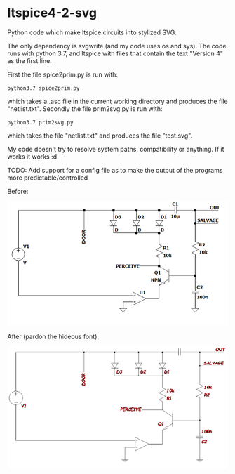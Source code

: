 # ltspice4-2-svg
Python code which make ltspice circuits into stylized SVG.

The only dependency is svgwrite (and my code uses os and sys).
The code runs with python 3.7, and ltspice with files that contain the text "Version 4" as the first line.

First the file spice2prim.py is run with:

    python3.7 spice2prim.py

which takes a .asc file in the current working directory and produces the file "netlist.txt".
Secondly the file prim2svg.py is run with:

    python3.7 prim2svg.py

which takes the file "netlist.txt" and produces the file "test.svg".

My code doesn't try to resolve system paths, compatibility or anything. If it works it works :d

TODO:
Add support for a config file as to make the output of the programs more predictable/controlled

Before:

![alt text](/first.PNG)

After (pardon the hideous font):

![alt text](/second.PNG)
